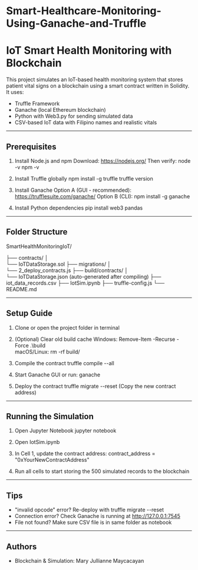 # Smart-Healthcare-Monitoring-Using-Ganache-and-Truffle

# IoT Smart Health Monitoring with Blockchain

This project simulates an IoT-based health monitoring system that stores patient vital signs on a blockchain using a smart contract written in Solidity. It uses:

- Truffle Framework
- Ganache (local Ethereum blockchain)
- Python with Web3.py for sending simulated data
- CSV-based IoT data with Filipino names and realistic vitals

---

## Prerequisites

1. Install Node.js and npm
   Download: https://nodejs.org/
   Then verify:
   node -v
   npm -v

2. Install Truffle globally
   npm install -g truffle
   truffle version

3. Install Ganache
   Option A (GUI - recommended): https://trufflesuite.com/ganache/
   Option B (CLI):
   npm install -g ganache

4. Install Python dependencies
   pip install web3 pandas

---

## Folder Structure

SmartHealthMonitoringIoT/

├── contracts/
│   
└── IoTDataStorage.sol
├── migrations/
│   
└── 2_deploy_contracts.js
├── build/contracts/
│   
└── IoTDataStorage.json (auto-generated after compiling)
├── iot_data_records.csv
├── IotSim.ipynb
├── truffle-config.js
└── README.md

---

## Setup Guide

1. Clone or open the project folder in terminal

2. (Optional) Clear old build cache
   Windows:
   Remove-Item -Recurse -Force .\build\
   macOS/Linux:
   rm -rf build/

3. Compile the contract
   truffle compile --all

4. Start Ganache GUI or run:
   ganache

5. Deploy the contract
   truffle migrate --reset
   (Copy the new contract address)

---

## Running the Simulation

1. Open Jupyter Notebook
   jupyter notebook

2. Open IotSim.ipynb

3. In Cell 1, update the contract address:
   contract_address = "0xYourNewContractAddress"

4. Run all cells to start storing the 500 simulated records to the blockchain

---

## Tips

- "invalid opcode" error? Re-deploy with truffle migrate --reset
- Connection error? Check Ganache is running at http://127.0.0.1:7545
- File not found? Make sure CSV file is in same folder as notebook

---

## Authors

- Blockchain & Simulation: Mary Jullianne Maycacayan
